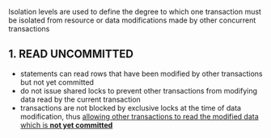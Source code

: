 Isolation levels are used to define the degree to which one transaction must be isolated from resource or data modifications made by other concurrent transactions

## 1. READ UNCOMMITTED
- statements can read rows that have been modified by other transactions but not yet committed
- do not issue shared locks to prevent other transactions from modifying data read by the current transaction
- transactions are not blocked by exclusive locks at the time of data modification, thus <ins>allowing other transactions to read the modified data which is **not yet committed**<ins>
